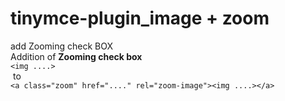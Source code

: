 # tinymce-plugin_image + zoom

add Zooming check BOX  
 Addition of **Zooming check box**   
`<img ....>`  
  to  
`<a class="zoom" href="...." rel="zoom-image"><img ....></a>`
